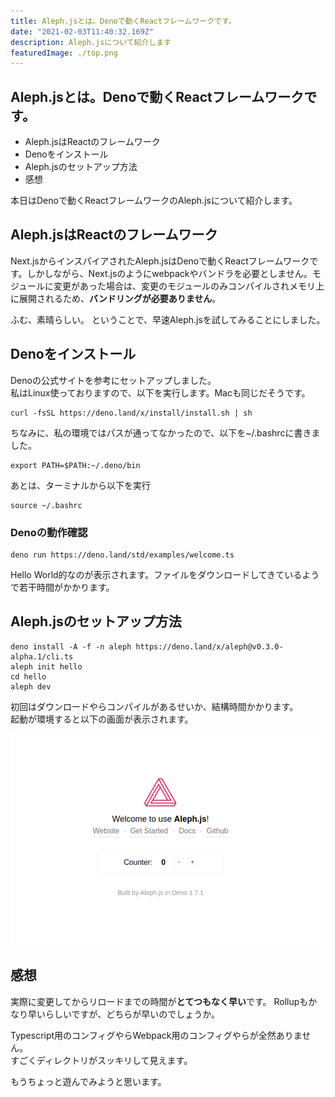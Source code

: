 ```yaml
---
title: Aleph.jsとは。Denoで動くReactフレームワークです。
date: "2021-02-03T11:40:32.169Z"
description: Aleph.jsについて紹介します
featuredImage: ./top.png
---
```


## Aleph.jsとは。Denoで動くReactフレームワークです。

<div class="mt-8 mb-8">

- Aleph.jsはReactのフレームワーク
- Denoをインストール
- Aleph.jsのセットアップ方法
- 感想

</div>

本日はDenoで動くReactフレームワークのAleph.jsについて紹介します。


## Aleph.jsはReactのフレームワーク
<p class="mb-16">
Next.jsからインスパイアされたAleph.jsはDenoで動くReactフレームワークです。しかしながら、Next.jsのようにwebpackやバンドラを必要としません。モジュールに変更があった場合は、変更のモジュールのみコンパイルされメモリ上に展開されるため、<strong>バンドリングが必要ありません</strong>。
</p>

ふむ、素晴らしい。
ということで、早速Aleph.jsを試してみることにしました。


## Denoをインストール

<p class="mt-8 mb-8">
<a src="https://deno.land/">Denoの公式サイト</a>を参考にセットアップしました。<br/>
私はLinux使っておりますので、以下を実行します。Macも同じだそうです。
</p>

```title:bash
curl -fsSL https://deno.land/x/install/install.sh | sh
```

<p class="mt-8">
ちなみに、私の環境ではパスが通ってなかったので、以下を~/.bashrcに書きました。
</p>

```title:bash
export PATH=$PATH:~/.deno/bin
```

<p class="mt-8">
あとは、ターミナルから以下を実行
</p>


```title:bash
source ~/.bashrc
```


### Denoの動作確認

```title:bash
deno run https://deno.land/std/examples/welcome.ts
```

<p class="mt-8 mb-8">
Hello World的なのが表示されます。ファイルをダウンロードしてきているようで若干時間がかかります。
</p>

## Aleph.jsのセットアップ方法

```title:bash
deno install -A -f -n aleph https://deno.land/x/aleph@v0.3.0-alpha.1/cli.ts
aleph init hello
cd hello
aleph dev
```

<p class="mt-8 mb-16">
初回はダウンロードやらコンパイルがあるせいか、結構時間かかります。<br/>
起動が環境すると以下の画面が表示されます。
</p>

![initial-img](./initial-img.png)

## 感想
<p class="mt-8 mb-16">
実際に変更してからリロードまでの時間が<strong>とてつもなく早い</strong>です。
Rollupもかなり早いらしいですが、どちらが早いのでしょうか。
</p>
<p class="mb-16">
Typescript用のコンフィグやらWebpack用のコンフィグやらが全然ありません。<br/>
すごくディレクトリがスッキリして見えます。
</p>

もうちょっと遊んでみようと思います。




